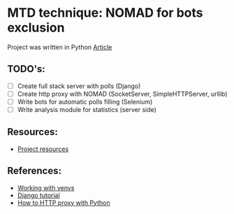 # MTD technique: NOMAD for bots exclusion

Project was written in Python
[Article](https://www.overleaf.com/read/ypkjrmgmgvqh)

## TODO's:
- [ ] Create full stack server with polls (Django)
- [ ] Create http proxy with NOMAD (SocketServer, SimpleHTTPServer, urllib)
- [ ] Write bots for automatic polls filling (Selenium)
- [ ] Write analysis module for statistics (server side)

## Resources:
- [Project resources](https://drive.google.com/drive/folders/1vPMTHjgQFr9amuItG07vp0vBxZpR13lt?usp=sharing)

## References:
- [Working with venvs](https://realpython.com/python-virtual-environments-a-primer/)
- [Django tutorial](https://docs.djangoproject.com/en/4.0/intro/tutorial01/)
- [How to HTTP proxy with Python](https://levelup.gitconnected.com/how-to-build-a-super-simple-http-proxy-in-python-in-just-17-lines-of-code-a1a09192be00)
